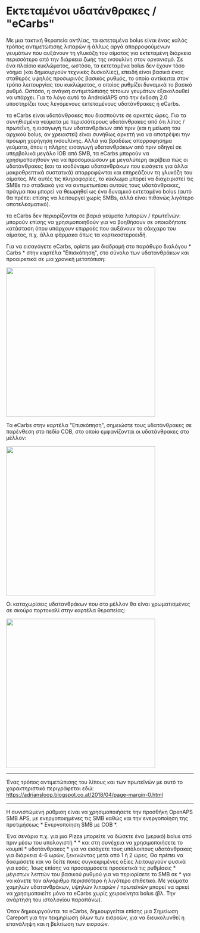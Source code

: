 # Εκτεταμένοι υδατάνθρακες / "eCarbs"

Με μια τακτική θεραπεία αντλίας, τα εκτεταμένα bolus είναι ένας καλός τρόπος αντιμετώπισης λιπαρών ή άλλως αργά απορροφούμενων γευμάτων που αυξάνουν τη γλυκόζη του αίματος για εκτεταμένη διάρκεια περισσότερο από την διάρκεια ζωής της ινσουλίνη στον οργανισμό. Σε ένα πλαίσιο κυκλώματος, ωστόσο, τα εκτεταμένα bolus δεν έχουν τόσο νόημα (και δημιουργούν τεχνικές δυσκολίες), επειδή είναι βασικά ένας σταθερός υψηλός προσωρινός βασικός ρυθμός, το οποίο αντίκειται στον τρόπο λειτουργίας του κυκλώματος, ο οποίος ρυθμίζει δυναμικά το βασικό ρυθμό. Ωστόσο, η ανάγκη αντιμετώπισης τέτοιων γευμάτων εξακολουθεί να υπάρχει. Για το λόγο αυτό το AndroidAPS από την έκδοση 2.0 υποστηρίζει τους λεγόμενους εκτεταμένους υδατάνθρακες ή eCarbs.

τα eCarbs είναι υδατάνθρακες που διασπούντε σε αρκετές ώρες. Για τα συνηθισμένα γεύματα με περισσότερους υδατάνθρακες από ότι λίπος / πρωτεΐνη, η εισαγωγή των υδατανθράκων από πριν (και η μείωση του αρχικού bolus, αν χρειαστεί) είναι συνήθως αρκετή για να αποτρέψει την πρόωρη χορήγηση ινσουλίνης. Αλλά για βραδέως απορροφησήμα γεύματα, όπου η πλήρης εισαγωγή υδατανθράκων από πριν οδηγεί σε υπερβολικά μεγάλο IOB από SMB, τα eCarbs μπορούν να χρησιμοποιηθούν για να προσομοιώσουν με μεγαλύτερη ακρίβεια πώς οι υδατάνθρακες (και τα ισοδύναμα υδατανθράκων που εισάγετε για άλλα μακροθρεπτικά συστατικά) απορροφώνται και επηρεάζουν τη γλυκόζη του αίματος. Με αυτές τις πληροφορίες, το κύκλωμα μπορεί να διαχειριστεί τις SMBs πιο σταδιακά για να αντιμετωπίσει αυτούς τους υδατάνθρακες, πράγμα που μπορεί να θεωρηθεί ως ένα δυναμικό εκτεταμένο bolus (αυτό θα πρέπει επίσης να λειτουργεί χωρίς SMBs, αλλά είναι πιθανώς λιγότερο αποτελεσματικό).

τα eCarbs δεν περιορίζονται σε βαριά γεύματα λιπαρών / πρωτεϊνών: μπορούν επίσης να χρησιμοποιηθούν για να βοηθήσουν σε οποιαδήποτε κατάσταση όπου υπάρχουν επιρροές που αυξάνουν το σάκχαρο του αίματος, π.χ. άλλα φάρμακα όπως τα κορτικοστεροειδή.

Για να εισαγάγετε eCarbs, ορίστε μια διαδρομή στο παράθυρο διαλόγου * Carbs * στην καρτέλα "Επισκόπηση", στο σύνολο των υδατανθράκων και προαιρετικά σε μια χρονική μετατόπιση:

<img src="https://1.bp.blogspot.com/-gnWKSBIBO2g/WuTPV0Rya3I/AAAAAAAAAEg/BvqiZYrsuKcgbny5t1sHWlPS6feWq-xEwCLcBGAs/s1600/Screenshot_20180427-144305.png" width=400>

Τα eCarbs στην καρτέλα "Επισκόπηση", σημειώστε τους υδατάνθρακες σε παρένθεση στο πεδίο COB, στο οποίο εμφανίζονται οι υδατάνθρακες στο μέλλον:

<img src="https://4.bp.blogspot.com/-sgc9XdUeaoQ/WuTPXxfaIuI/AAAAAAAAAEk/p7toa_aq_oIWWTnzoQFUPHt4JdPkaXrwwCLcBGAs/s1600/Screenshot_20180427-144324.png" width=400>

Οι καταχωρίσεις υδατανθράκων που στο μέλλον θα είναι χρωματισμένες σε σκούρο πορτοκαλί στην καρτέλα θεραπείας:

<img src="https://user-images.githubusercontent.com/1732305/38613978-e6d1748e-3d8b-11e8-9d62-154fe73443da.png" width=400>

* * *

Ένας τρόπος αντιμετώπισης του λίπους και των πρωτεϊνών με αυτό το χαρακτηριστικό περιγράφεται εδώ: https://adriansloop.blogspot.co.at/2018/04/page-margin-0.html

* * *

Η συνιστώμενη ρύθμιση είναι να χρησιμοποιήσετε την προσθήκη OpenAPS SMB APS, με ενεργοποιημένες τις SMB καθώς και την ενεργοποίηση της προτιμήσεως * Ενεργοποίηση SMB με COB *.

Ένα σενάριο π.χ. για μια Pizza μπορείτε να δώσετε ένα (μερικό) bolus από πριν μέσω του υπολογιστή * * και στη συνέχεια να χρησιμοποιήσετε το κουμπί * υδατάνθρακες * για να εισάγετε τους υπόλοιπους υδατάνθρακες για διάρκεια 4-6 ωρών, ξεκινώντας μετά από 1 ή 2 ώρες. Θα πρέπει να δοκιμάσετε και να δείτε ποιες συγκεκριμένες αξίες λειτουργούν φυσικά για εσάς. Ίσως επίσης να προσαρμόσετε προσεκτικά τις ρυθμίσεις * μέγιστων λεπτών του βασικού ρυθμού για να περιορίσετε το SMB σε * για να κάνετε τον αλγόριθμο περισσότερο ή λιγότερο επιθετικό. Με γεύματα χαμηλών υδατανθράκων, υψηλών λιπαρών / πρωτεϊνών μπορεί να αρκεί να χρησιμοποιείτε μόνο τα eCarbs χωρίς χειροκίνητα bolus (βλ. Την ανάρτηση του ιστολογίου παραπάνω).

Όταν δημιουργούνται τα eCarbs, δημιουργείται επίσης μια Σημείωση Careport για την τεκμηρίωση όλων των εισροών, για να διευκολυνθεί η επανάληψη και η βελτίωση των εισροών.